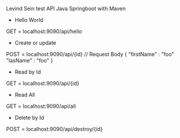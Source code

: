 Levind Sein test API Java Springboot with Maven

+ Hello World

GET = localhost:9090/api/hello

+ Create or update

POST = localhost:9090/api/{id}
// Request Body
{
   "firstName" : "foo"
   "lasName" : "foo"
}

+ Read by Id

GET = localhost:9090/api/{id}

+ Read All

GET = localhost:9090/api/all

+ Delete by Id

POST = localhost:9090/api/destroy/{id}
